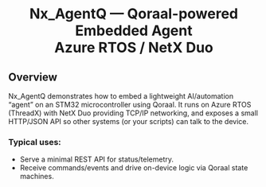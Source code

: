 
<div align="center">
 
# Nx_AgentQ — Qoraal-powered Embedded Agent <br> Azure RTOS / NetX Duo

</div>

## Overview

Nx_AgentQ demonstrates how to embed a lightweight AI/automation “agent” on an STM32 microcontroller using Qoraal.
It runs on Azure RTOS (ThreadX) with NetX Duo providing TCP/IP networking, and exposes a small HTTP/JSON API so other systems (or your scripts) can talk to the device.

### Typical uses:

- Serve a minimal REST API for status/telemetry.
- Receive commands/events and drive on-device logic via Qoraal state machines.

